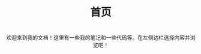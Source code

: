 <h1> <center>首页</center></h1>

<center style="padding:20px 0">
欢迎来到我的文档！这里有一些我的笔记和一些代码等。在左侧边栏选择内容并浏览吧！
</center>

<div align="center" style="padding:20px 20%;">

</div>